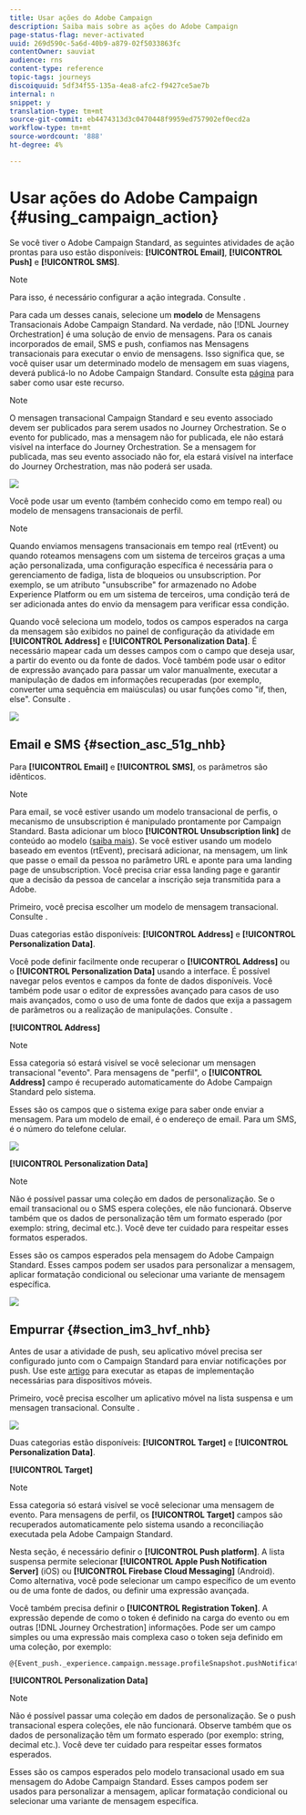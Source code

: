 ```yaml
---
title: Usar ações do Adobe Campaign
description: Saiba mais sobre as ações do Adobe Campaign
page-status-flag: never-activated
uuid: 269d590c-5a6d-40b9-a879-02f5033863fc
contentOwner: sauviat
audience: rns
content-type: reference
topic-tags: journeys
discoiquuid: 5df34f55-135a-4ea8-afc2-f9427ce5ae7b
internal: n
snippet: y
translation-type: tm+mt
source-git-commit: eb4474313d3c0470448f9959ed757902ef0ecd2a
workflow-type: tm+mt
source-wordcount: '888'
ht-degree: 4%

---
```



# Usar ações do Adobe Campaign {#using_campaign_action}

Se você tiver o Adobe Campaign Standard, as seguintes atividades de ação prontas para uso estão disponíveis: **[!UICONTROL Email]**, **[!UICONTROL Push]** e **[!UICONTROL SMS]**.

>[!NOTE]
>
>Para isso, é necessário configurar a ação integrada. Consulte [](../action/working-with-adobe-campaign.md).

Para cada um desses canais, selecione um **modelo** de Mensagens Transacionais Adobe Campaign Standard. Na verdade, não [!DNL Journey Orchestration] é uma solução de envio de mensagens. Para os canais incorporados de email, SMS e push, confiamos nas Mensagens transacionais para executar o envio de mensagens. Isso significa que, se você quiser usar um determinado modelo de mensagem em suas viagens, deverá publicá-lo no Adobe Campaign Standard. Consulte esta [página](https://docs.adobe.com/content/help/pt-BR/campaign-standard/using/communication-channels/transactional-messaging/about-transactional-messaging.html) para saber como usar este recurso.

>[!NOTE]
>
>O mensagen transacional Campaign Standard e seu evento associado devem ser publicados para serem usados no Journey Orchestration. Se o evento for publicado, mas a mensagem não for publicada, ele não estará visível na interface do Journey Orchestration. Se a mensagem for publicada, mas seu evento associado não for, ela estará visível na interface do Journey Orchestration, mas não poderá ser usada.

![](../assets/journey59.png)

Você pode usar um evento (também conhecido como em tempo real) ou modelo de mensagens transacionais de perfil.

>[!NOTE]
>
>Quando enviamos mensagens transacionais em tempo real (rtEvent) ou quando roteamos mensagens com um sistema de terceiros graças a uma ação personalizada, uma configuração específica é necessária para o gerenciamento de fadiga, lista de bloqueios ou unsubscription. Por exemplo, se um atributo &quot;unsubscribe&quot; for armazenado no Adobe Experience Platform ou em um sistema de terceiros, uma condição terá de ser adicionada antes do envio da mensagem para verificar essa condição.

Quando você seleciona um modelo, todos os campos esperados na carga da mensagem são exibidos no painel de configuração da atividade em **[!UICONTROL Address]** e **[!UICONTROL Personalization Data]**. É necessário mapear cada um desses campos com o campo que deseja usar, a partir do evento ou da fonte de dados. Você também pode usar o editor de expressão avançado para passar um valor manualmente, executar a manipulação de dados em informações recuperadas (por exemplo, converter uma sequência em maiúsculas) ou usar funções como &quot;if, then, else&quot;. Consulte [](../expression/expressionadvanced.md).

![](../assets/journey60.png)

## Email e SMS {#section_asc_51g_nhb}

Para **[!UICONTROL Email]** e **[!UICONTROL SMS]**, os parâmetros são idênticos.

>[!NOTE]
>
>Para email, se você estiver usando um modelo transacional de perfis, o mecanismo de unsubscription é manipulado prontamente por Campaign Standard. Basta adicionar um bloco **[!UICONTROL Unsubscription link]** de conteúdo ao modelo ([saiba mais](https://docs.adobe.com/content/help/pt-BR/campaign-standard/using/communication-channels/transactional-messaging/about-transactional-messaging.html)). Se você estiver usando um modelo baseado em eventos (rtEvent), precisará adicionar, na mensagem, um link que passe o email da pessoa no parâmetro URL e aponte para uma landing page de unsubscription. Você precisa criar essa landing page e garantir que a decisão da pessoa de cancelar a inscrição seja transmitida para a Adobe.

Primeiro, você precisa escolher um modelo de mensagem transacional. Consulte [](../building-journeys/about-action-activities.md).

Duas categorias estão disponíveis: **[!UICONTROL Address]** e **[!UICONTROL Personalization Data]**.

Você pode definir facilmente onde recuperar o **[!UICONTROL Address]** ou o **[!UICONTROL Personalization Data]** usando a interface. É possível navegar pelos eventos e campos da fonte de dados disponíveis. Você também pode usar o editor de expressões avançado para casos de uso mais avançados, como o uso de uma fonte de dados que exija a passagem de parâmetros ou a realização de manipulações. Consulte [](../expression/expressionadvanced.md).

**[!UICONTROL Address]**

>[!NOTE]
>
>Essa categoria só estará visível se você selecionar um mensagen transacional &quot;evento&quot;. Para mensagens de &quot;perfil&quot;, o **[!UICONTROL Address]** campo é recuperado automaticamente do Adobe Campaign Standard pelo sistema.

Esses são os campos que o sistema exige para saber onde enviar a mensagem. Para um modelo de email, é o endereço de email. Para um SMS, é o número do telefone celular.

![](../assets/journey61.png)

**[!UICONTROL Personalization Data]**

>[!NOTE]
>
>Não é possível passar uma coleção em dados de personalização. Se o email transacional ou o SMS espera coleções, ele não funcionará. Observe também que os dados de personalização têm um formato esperado (por exemplo: string, decimal etc.). Você deve ter cuidado para respeitar esses formatos esperados.

Esses são os campos esperados pela mensagem do Adobe Campaign Standard. Esses campos podem ser usados para personalizar a mensagem, aplicar formatação condicional ou selecionar uma variante de mensagem específica.

![](../assets/journey62.png)

## Empurrar {#section_im3_hvf_nhb}

Antes de usar a atividade de push, seu aplicativo móvel precisa ser configurado junto com o Campaign Standard para enviar notificações por push. Use este [artigo](https://helpx.adobe.com/br/campaign/kb/integrate-mobile-sdk.html) para executar as etapas de implementação necessárias para dispositivos móveis.

Primeiro, você precisa escolher um aplicativo móvel na lista suspensa e um mensagen transacional. Consulte [](../building-journeys/about-action-activities.md).

![](../assets/journey62bis.png)

Duas categorias estão disponíveis: **[!UICONTROL Target]** e **[!UICONTROL Personalization Data]**.

**[!UICONTROL Target]**

>[!NOTE]
>
>Essa categoria só estará visível se você selecionar uma mensagem de evento. Para mensagens de perfil, os **[!UICONTROL Target]** campos são recuperados automaticamente pelo sistema usando a reconciliação executada pela Adobe Campaign Standard.

Nesta seção, é necessário definir o **[!UICONTROL Push platform]**. A lista suspensa permite selecionar **[!UICONTROL Apple Push Notification Server]** (iOS) ou **[!UICONTROL Firebase Cloud Messaging]** (Android). Como alternativa, você pode selecionar um campo específico de um evento ou de uma fonte de dados, ou definir uma expressão avançada.

Você também precisa definir o **[!UICONTROL Registration Token]**. A expressão depende de como o token é definido na carga do evento ou em outras [!DNL Journey Orchestration] informações. Pode ser um campo simples ou uma expressão mais complexa caso o token seja definido em uma coleção, por exemplo:

```
@{Event_push._experience.campaign.message.profileSnapshot.pushNotificationTokens.first().token}
```

**[!UICONTROL Personalization Data]**

>[!NOTE]
>
>Não é possível passar uma coleção em dados de personalização. Se o push transacional espera coleções, ele não funcionará. Observe também que os dados de personalização têm um formato esperado (por exemplo: string, decimal etc.). Você deve ter cuidado para respeitar esses formatos esperados.

Esses são os campos esperados pelo modelo transacional usado em sua mensagem do Adobe Campaign Standard. Esses campos podem ser usados para personalizar a mensagem, aplicar formatação condicional ou selecionar uma variante de mensagem específica.
